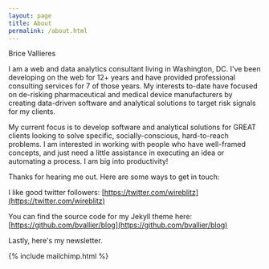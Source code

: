 ```yaml
---
layout: page
title: About
permalink: /about.html
---
```


Brice Vallieres

I am a web and data analytics consultant living in Washington, DC. I've been developing on the web for 12+ years and have provided professional consulting services for 7 of those years. My interests to-date have focused on de-risking pharmaceutical and medical device manufacturers by creating data-driven software and analytical solutions to target risk signals for my clients.

My current focus is to develop software and analytical solutions for GREAT clients looking to solve specific, socially-conscious, hard-to-reach problems. I am interested in working with people who have well-framed concepts, and just need a little assistance in executing an idea or automating a process. I am big into productivity!

Thanks for hearing me out. Here are some ways to get in touch:
 
I like good twitter followers: [https://twitter.com/wireblitz](https://twitter.com/wireblitz)

You can find the source code for my Jekyll theme here: [https://github.com/bvallier/blog](https://github.com/bvallier/blog)

Lastly, here's my newsletter.

{% include mailchimp.html %} 